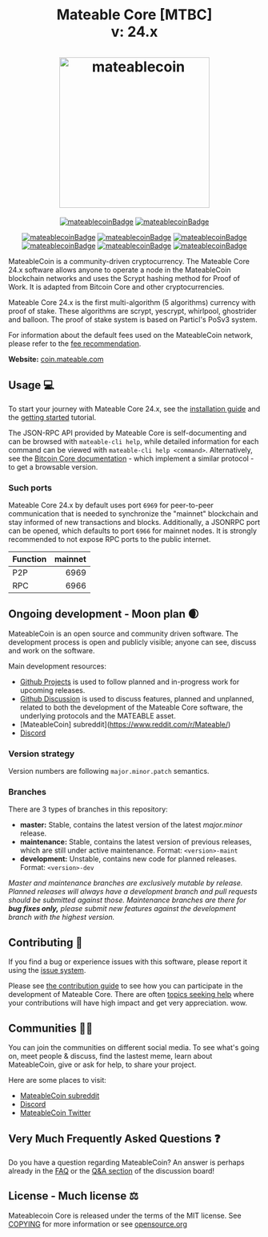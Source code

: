 <h1 align="center">
Mateable Core [MTBC]
<br>
v: 24.x
<br/><br/>
<img src="https://64.media.tumblr.com/230b42ccd0bbc026d5b1258bb8a8f92c/4fe9f521c4196e49-e7/s540x810/4e419bef2010b24459e969c46eaa4b9e20e710fd.pnj" alt="mateablecoin" width="300"/>
</h1>


<div align="center">

[![mateablecoinBadge](https://img.shields.io/badge/Mateable-coin-blueviolet.svg)](https://coin.mateable.com) [![mateablecoinBadge](https://img.shields.io/badge/MateableCoin-MTBC-blueviolet.svg)](https://coin.mateable.com) 

[![mateablecoinBadge](https://img.shields.io/badge/PoS-blueviolet.svg)](https://coin.mateable.com) [![mateablecoinBadge](https://img.shields.io/badge/scrypt-blueviolet.svg)](https://coin.mateable.com) [![mateablecoinBadge](https://img.shields.io/badge/yescrypt-R8-blueviolet.svg)](https://coin.mateable.com) [![mateablecoinBadge](https://img.shields.io/badge/whirlpool-blueviolet.svg)](https://coin.mateable.com) [![mateablecoinBadge](https://img.shields.io/badge/ghostrider-blueviolet.svg)](https://coin.mateable.com) [![mateablecoinBadge](https://img.shields.io/badge/balloon-blueviolet.svg)](https://coin.mateable.com)

</div>




MateableCoin is a community-driven cryptocurrency. The Mateable Core 24.x software allows anyone to operate a node in the MateableCoin blockchain networks and uses the Scrypt hashing method for Proof of Work. It is adapted from Bitcoin Core and other cryptocurrencies.

Mateable Core 24.x is the first multi-algorithm (5 algorithms) currency with proof of stake. These algorithms are scrypt, yescrypt, whirlpool, ghostrider and balloon. The proof of stake system is based on Particl's PoSv3 system.

For information about the default fees used on the MateableCoin network, please
refer to the [fee recommendation](doc/fee-recommendation.md).

**Website:** [coin.mateable.com](https://coin.mateable.com) 

## Usage 💻

To start your journey with Mateable Core 24.x, see the [installation guide](INSTALL.md) and the [getting started](doc/getting-started.md) tutorial.

The JSON-RPC API provided by Mateable Core is self-documenting and can be browsed with `mateable-cli help`, while detailed information for each command can be viewed with `mateable-cli help <command>`. Alternatively, see the [Bitcoin Core documentation](https://developer.bitcoin.org/reference/rpc/) - which implement a similar protocol - to get a browsable version.

### Such ports

Mateable Core 24.x by default uses port `6969` for peer-to-peer communication that
is needed to synchronize the "mainnet" blockchain and stay informed of new
transactions and blocks. Additionally, a JSONRPC port can be opened, which
defaults to port `6966` for mainnet nodes. It is strongly recommended to not
expose RPC ports to the public internet.

| Function | mainnet | 
| :------- | ------: | 
| P2P      |   6969 |   
| RPC      |   6966 |  

## Ongoing development - Moon plan 🌒

MateableCoin is an open source and community driven software. The development
process is open and publicly visible; anyone can see, discuss and work on the
software.

Main development resources:

* [Github Projects](https://github.com/mateable) is used to
  follow planned and in-progress work for upcoming releases.
* [Github Discussion](https://github.com/mateable/mateablecoin-24.x/discussions) is used
  to discuss features, planned and unplanned, related to both the development of
  the Mateable Core software, the underlying protocols and the MATEABLE asset.  
* [MateableCoin]  subreddit](https://www.reddit.com/r/Mateable/)
* [Discord](https://discord.com/invite/9TF5QkTwFA)

### Version strategy
Version numbers are following ```major.minor.patch``` semantics.

### Branches
There are 3 types of branches in this repository:

- **master:** Stable, contains the latest version of the latest *major.minor* release.
- **maintenance:** Stable, contains the latest version of previous releases, which are still under active maintenance. Format: ```<version>-maint```
- **development:** Unstable, contains new code for planned releases. Format: ```<version>-dev```

*Master and maintenance branches are exclusively mutable by release. Planned*
*releases will always have a development branch and pull requests should be*
*submitted against those. Maintenance branches are there for **bug fixes only,***
*please submit new features against the development branch with the highest version.*

## Contributing 🤝

If you find a bug or experience issues with this software, please report it
using the [issue system](https://github.com/mateable/mateablecoin-24.x/issues/new?assignees=&labels=bug&template=bug_report.md&title=%5Bbug%5D+).

Please see [the contribution guide](CONTRIBUTING.md) to see how you can
participate in the development of Mateable Core. There are often
[topics seeking help](https://github.com/mateable/mateablecoin-24.x/labels/help%20wanted)
where your contributions will have high impact and get very appreciation. wow.

## Communities 🚀🍾

You can join the communities on different social media.
To see what's going on, meet people & discuss, find the lastest meme, learn
about MateableCoin, give or ask for help, to share your project.

Here are some places to visit:

* [MateableCoin subreddit](https://www.reddit.com/r/mateable/)
* [Discord](https://discord.com/invite/9TF5QkTwFA)
* [MateableCoin Twitter](https://twitter.com/mateable)

## Very Much Frequently Asked Questions ❓

Do you have a question regarding MateableCoin? An answer is perhaps already in the
[FAQ](doc/FAQ.md) or the
[Q&A section](https://github.com/mateable/mateablecoin-24.x/discussions/categories/q-a)
of the discussion board!

## License - Much license ⚖️
Mateablecoin Core is released under the terms of the MIT license. See
[COPYING](COPYING) for more information or see
[opensource.org](https://opensource.org/licenses/MIT)

